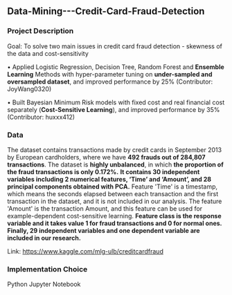 ## Data-Mining---Credit-Card-Fraud-Detection
### Project Description
Goal: To solve two main issues in credit card fraud detection - skewness of the data and cost-sensitivity

•	Applied Logistic Regression, Decision Tree, Random Forest and **Ensemble Learning** Methods with hyper-parameter tuning on **under-sampled and oversampled dataset**, and improved performance by 25% (Contributor: JoyWang0320)

•	Built Bayesian Minimum Risk models with fixed cost and real financial cost separately (**Cost-Sensitive Learning**), and improved performance by 35% (Contributor: huxxx412)
### Data
The dataset contains transactions made by credit cards in September 2013 by European cardholders, where we have **492 frauds out of 284,807 transactions**. The dataset is **highly unbalanced**, in which **the proportion of the fraud transactions is only 0.172%.**
**It contains 30 independent variables including 2 numerical features, ‘Time’ and ‘Amount’, and 28 principal components obtained with PCA.** Feature 'Time' is a timestamp, which means the seconds elapsed between each transaction and the first transaction in the dataset, and it is not included in our analysis. The feature 'Amount' is the transaction Amount, and this feature can be used for example-dependent cost-sensitive learning. **Feature class is the response variable and it takes value 1 for fraud transactions and 0 for normal ones. Finally, 29 independent variables and one dependent variable are included in our research.**

Link: https://www.kaggle.com/mlg-ulb/creditcardfraud
### Implementation Choice
Python Jupyter Notebook
